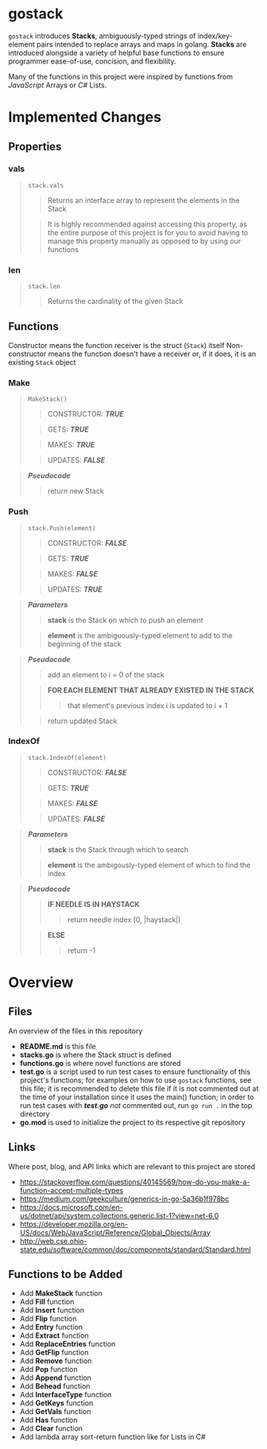 # gostack
 `gostack` introduces **Stacks**, ambiguously-typed strings of index/key-element pairs intended to replace arrays and maps in golang.  **Stacks** are introduced alongside a variety of helpful base functions to ensure programmer ease-of-use, concision, and flexibility.

 Many of the functions in this project were inspired by functions from *JavaScript* Arrays or *C#* Lists.

<h1>Implemented Changes</h1>

<h2>Properties</h2>

<h3>vals</h3>

> `stack.vals`
>> Returns an interface array to represent the elements in the Stack
>
>> It is highly recommended against accessing this property, as the entire purpose of this project is for you to avoid having to manage this property manually as opposed to by using our functions

<h3>len</h3>

> `stack.len`
>> Returns the cardinality of the given Stack

<h2>Functions</h2>

 Constructor means the function receiver is the struct (`Stack`) itself
 Non-constructor means the function doesn't have a receiver or, if it does, it is an existing `Stack` object

<h3>Make</h3>

> `MakeStack()`
>> CONSTRUCTOR: ***TRUE***
>
>> GETS: ***TRUE***
>
>> MAKES: ***TRUE***
>
>> UPDATES: ***FALSE***

> ***Pseudocode***
>> return new Stack

<h3>Push</h3>

> `stack.Push(element)`
>> CONSTRUCTOR: ***FALSE***
>
>> GETS: ***TRUE***
>
>> MAKES: ***FALSE***
>
>> UPDATES: ***TRUE***

> ***Parameters***
>> **stack** is the Stack on which to push an element
>
>> **element** is the ambiguously-typed element to add to the beginning of the stack

> ***Pseudocode***
>> add an element to i = 0 of the stack
>
>> **FOR EACH ELEMENT THAT ALREADY EXISTED IN THE STACK**
>>> that element's previous index i is updated to i + 1
>
>> return updated Stack

<h3>IndexOf</h3>

> `stack.IndexOf(element)`
>> CONSTRUCTOR: ***FALSE***
>
>> GETS: ***TRUE***
>
>> MAKES: ***FALSE***
>
>> UPDATES: ***FALSE***

> ***Parameters***
>> **stack** is the Stack through which to search
>
>> **element** is the ambigously-typed element of which to find the index

> ***Pseudocode***
>> **IF NEEDLE IS IN HAYSTACK**
>>> return needle index [0, |haystack|)
>
>> **ELSE**
>>> return -1

<h1>Overview</h1>

 <h2>Files</h2>

 An overview of the files in this repository

 * **README.md** is this file
 * **stacks.go** is where the Stack struct is defined
 * **functions.go** is where novel functions are stored
 * **test.go** is a script used to run test cases to ensure functionality of this project's functions; for examples on how to use `gostack` functions, see this file; it is recommended to delete this file if it is not commented out at the time of your installation since it uses the main() function; in order to run test cases with ***test.go*** *not* commented out, run `go run .` in the top directory
 * **go.mod** is used to initialize the project to its respective git repository

 <h2>Links</h2>

 Where post, blog, and API links which are relevant to this project are stored

 * https://stackoverflow.com/questions/40145569/how-do-you-make-a-function-accept-multiple-types
 * https://medium.com/geekculture/generics-in-go-5a36b1f978bc
 * https://docs.microsoft.com/en-us/dotnet/api/system.collections.generic.list-1?view=net-6.0
 * https://developer.mozilla.org/en-US/docs/Web/JavaScript/Reference/Global_Objects/Array
 * http://web.cse.ohio-state.edu/software/common/doc/components/standard/Standard.html

<h2>Functions to be Added</h2>

* Add **MakeStack** function
* Add **Fill** function
* Add **Insert** function
* Add **Flip** function
* Add **Entry** function
* Add **Extract** function
* Add **ReplaceEntries** function
* Add **GetFlip** function
* Add **Remove** function
* Add **Pop** function
* Add **Append** function
* Add **Behead** function
* Add **InterfaceType** function
* Add **GetKeys** function
* Add **GetVals** function
* Add **Has** function
* Add **Clear** function
* Add lambda array sort-return function like for Lists in C#
